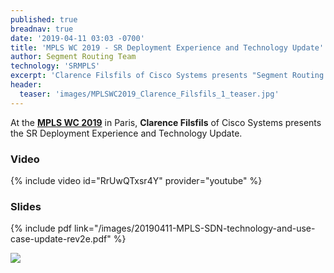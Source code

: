 ```yaml
---
published: true
breadnav: true
date: '2019-04-11 03:03 -0700'
title: 'MPLS WC 2019 - SR Deployment Experience and Technology Update'
author: Segment Routing Team
technology: 'SRMPLS'
excerpt: 'Clarence Filsfils of Cisco Systems presents "Segment Routing Deployment Experience and Technology Update"'
header:
  teaser: 'images/MPLSWC2019_Clarence_Filsfils_1_teaser.jpg'
---
```


At the [**MPLS WC 2019**](<https://www.uppersideconferences.com/mpls-sdn-nfv/2019/mplswc2019_agenda_day_02_01.html>) in Paris,
**Clarence Filsfils** of Cisco Systems presents the SR Deployment Experience and Technology Update.

### Video

{% include video id="RrUwQTxsr4Y" provider="youtube" %}

### Slides

{% include pdf link="/images/20190411-MPLS-SDN-technology-and-use-case-update-rev2e.pdf" %}

<img src="{{ 'images/MPLSWC2019_Clarence_Filsfils_1.jpg' | relative_url }}">

